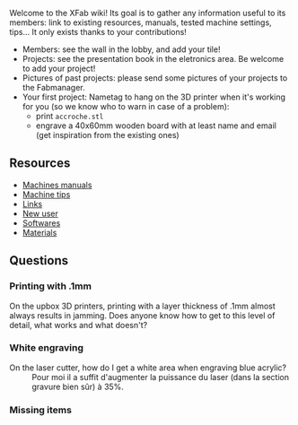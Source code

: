 Welcome to the XFab wiki!
Its goal is to gather any information useful to its members: link to existing resources, manuals, tested machine settings, tips... It only exists thanks to your contributions!

* Members: see the wall in the lobby, and add your tile!
* Projects: see the presentation book in the eletronics area. Be welcome to add your project!
* Pictures of past projects: please send some pictures of your projects to the Fabmanager.
* Your first project: Nametag to hang on the 3D printer when it's working for you (so we know who to warn in case of a problem):
  * print `accroche.stl`
  * engrave a 40x60mm wooden board with at least name and email (get inspiration from the existing ones)

## Resources
* [Machines manuals](Manuals.md)
* [Machine tips](Tips.md)
* [Links](Links.md)
* [New user](NewUser.md)
* [Softwares](Softwares.md)
* [Materials](Materials.md)

## Questions
### Printing with .1mm
On the upbox 3D printers, printing with a layer thickness of .1mm almost always results in jamming. Does anyone know how to get to this level of detail, what works and what doesn't?
### White engraving
<dl>
 <dt>On the laser cutter, how do I get a white area when engraving blue acrylic?</dt>
 <dd>Pour moi il a suffit d'augmenter la puissance du laser (dans la section gravure bien sûr) à 35%.</dd>
 </dl>
 
### Missing items

